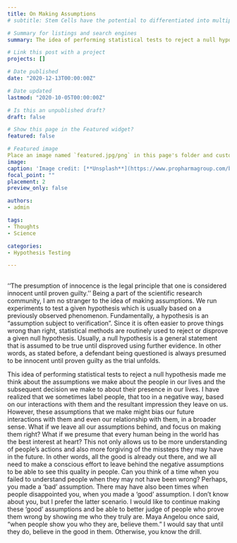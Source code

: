 ```yaml
---
title: On Making Assumptions
# subtitle: Stem Cells have the potential to differentiated into multiple cell types. As Conrad Waddington had suggested, a stem call can be thought of as a ball on top of the hill with high potential energy and as this ball rolls down the hill it attains stable minima. The opposite of this process is called reprogramming where in you go from this differentiated state to a stem cell state. Eventhough these cells are so different, both transcriptionally and phenotypically i.e they have different gene expression profiles and different function they share the same DNA sequence. Therefore, these functional differences may be linked with both molecular and structural changes in the genome that don’t change the underlying DNA sequence.

# Summary for listings and search engines
summary: The idea of performing statistical tests to reject a null hypothesis made me think about the assumptions we make about the people in our lives and the subsequent decision we make to about their presence in our lives.

# Link this post with a project
projects: []

# Date published
date: "2020-12-13T00:00:00Z"

# Date updated
lastmod: "2020-10-05T00:00:00Z"

# Is this an unpublished draft?
draft: false

# Show this page in the Featured widget?
featured: false

# Featured image
Place an image named `featured.jpg/png` in this page's folder and customize its options here.
image:
caption: 'Image credit: [**Unsplash**](https://www.propharmagroup.com/blog/innocent-until-proven-guilty-hypothesis-test/)'
focal_point: ""
placement: 2
preview_only: false

authors:
- admin

tags:
- Thoughts
- Science

categories:
- Hypothesis Testing

---
```


##  

‘‘The presumption of innocence is the legal principle that one is considered innocent until proven guilty.’’ Being a part of the scientific research community, I am no stranger to the idea of making assumptions. We run experiments to test a given hypothesis which is usually based on a previously observed phenomenon. Fundamentally, a hypothesis is an “assumption subject to verification”. Since it is often easier to prove things wrong than right, statistical methods are routinely used to reject or disprove a given null hypothesis. Usually, a null hypothesis is a general statement that is assumed to be true until disproved using further evidence. In other words, as stated before, a defendant being questioned is always presumed to be innocent until proven guilty as the trial unfolds. 

This idea of performing statistical tests to reject a null hypothesis made me think about the assumptions we make about the people in our lives and the subsequent decision we make to about their presence in our lives. I have realized that we sometimes label people, that too in a negative way, based on our interactions with them and the resultant impression they leave on us. However, these assumptions that we make might bias our future interactions with them and even our relationship with them, in a broader sense. What if we leave all our assumptions behind, and focus on making them right? What if we presume that every human being in the world has the best interest at heart? This not only allows us to be more understanding of people’s actions and also more forgiving of the missteps they may have in the future. In other words, all the good is already out there, and we all need to make a conscious effort to leave behind the negative assumptions to be able to see this quality in people. Can you think of a time when you failed to understand people when they may not have been wrong? Perhaps, you made a ‘bad’ assumption. There may have also been times when people disappointed you, when you made a ‘good’ assumption. I don’t know about you, but I prefer the latter scenario. I would like to continue making these ‘good’ assumptions and be able to better judge of people who prove them wrong by showing me who they truly are.
Maya Angelou once said, “when people show you who they are, believe them.” I would say that until they do, believe in the good in them. Otherwise, you know the drill.


